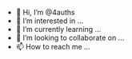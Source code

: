 - 👋 Hi, I’m @4auths
- 👀 I’m interested in ...
- 🌱 I’m currently learning ...
- 💞️ I’m looking to collaborate on ...
- 📫 How to reach me ...

<!---
4auths/4auths is a ✨ special ✨ repository because its `README.md` (this file) appears on your GitHub profile.
You can click the Preview link to take a look at your changes.
--->

